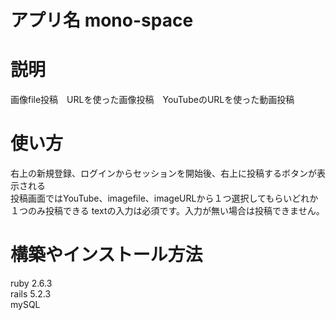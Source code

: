 # アプリ名 mono-space

# 説明
 画像file投稿　URLを使った画像投稿　YouTubeのURLを使った動画投稿

# 使い方
右上の新規登録、ログインからセッションを開始後、右上に投稿するボタンが表示される<br>
投稿画面ではYouTube、imagefile、imageURLから１つ選択してもらいどれか１つのみ投稿できる<by>
textの入力は必須です。入力が無い場合は投稿できません。


# 構築やインストール方法
ruby 2.6.3<br>
rails 5.2.3<br>
mySQL 
